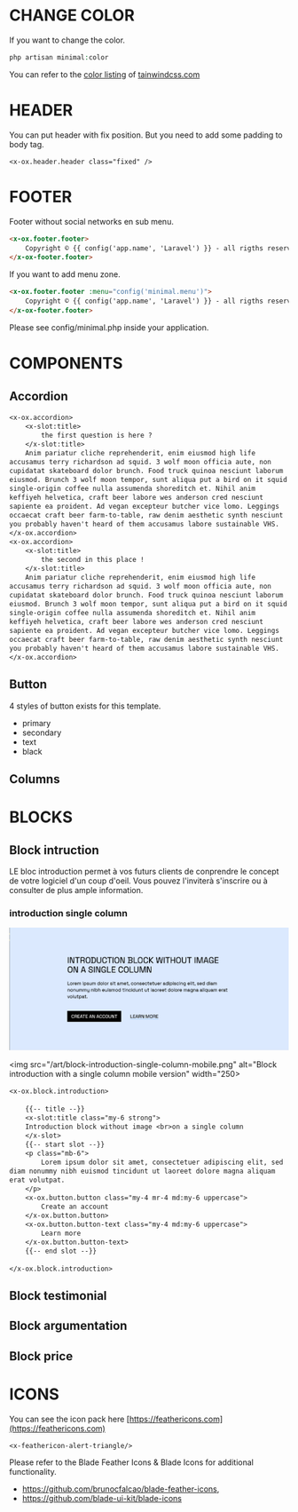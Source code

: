 # CHANGE COLOR

If you want to change the color. 

```php
php artisan minimal:color
```

You can refer to the [color listing](https://tailwindcss.com/docs/customizing-colors) of [tainwindcss.com](https://tailwindcss.com)

# HEADER

You can put header with fix position. But you need to add some padding to body tag.

```blade
<x-ox.header.header class="fixed" />
```

# FOOTER

Footer without social networks en sub menu. 

```html
<x-ox.footer.footer>
    Copyright © {{ config('app.name', 'Laravel') }} - all rigths reserved for <a href="" class="underline">{{ config('app.name', 'Laravel') }}</a>
</x-ox-footer.footer>    
```

If you want to add menu zone. 

```html
<x-ox.footer.footer :menu="config('minimal.menu')">
    Copyright © {{ config('app.name', 'Laravel') }} - all rigths reserved for <a href="" class="underline">{{ config('app.name', 'Laravel') }}</a>
</x-ox-footer.footer>    
```

Please see config/minimal.php inside your application.

# COMPONENTS

## Accordion

```blade
<x-ox.accordion>
    <x-slot:title>
        the first question is here ?
    </x-slot:title>
    Anim pariatur cliche reprehenderit, enim eiusmod high life accusamus terry richardson ad squid. 3 wolf moon officia aute, non cupidatat skateboard dolor brunch. Food truck quinoa nesciunt laborum eiusmod. Brunch 3 wolf moon tempor, sunt aliqua put a bird on it squid single-origin coffee nulla assumenda shoreditch et. Nihil anim keffiyeh helvetica, craft beer labore wes anderson cred nesciunt sapiente ea proident. Ad vegan excepteur butcher vice lomo. Leggings occaecat craft beer farm-to-table, raw denim aesthetic synth nesciunt you probably haven't heard of them accusamus labore sustainable VHS.
</x-ox.accordion>   
<x-ox.accordion>
    <x-slot:title>
        the second in this place !
    </x-slot:title>
    Anim pariatur cliche reprehenderit, enim eiusmod high life accusamus terry richardson ad squid. 3 wolf moon officia aute, non cupidatat skateboard dolor brunch. Food truck quinoa nesciunt laborum eiusmod. Brunch 3 wolf moon tempor, sunt aliqua put a bird on it squid single-origin coffee nulla assumenda shoreditch et. Nihil anim keffiyeh helvetica, craft beer labore wes anderson cred nesciunt sapiente ea proident. Ad vegan excepteur butcher vice lomo. Leggings occaecat craft beer farm-to-table, raw denim aesthetic synth nesciunt you probably haven't heard of them accusamus labore sustainable VHS.
</x-ox.accordion>   
```

## Button

4 styles of button exists for this template.

* primary
* secondary
* text
* black

## Columns

# BLOCKS

## Block intruction

LE bloc introduction permet à vos futurs clients de conprendre le concept de votre logiciel d'un coup d'oeil. Vous pouvez l'inviterà s'inscrire ou à consulter de plus ample information. 

### introduction single column

<img src="/art/block-introduction-single-column-desktop.png" alt="block introduction with a single column of text desktop version">

<img src="/art/block-introduction-single-column-mobile.png" alt="Block introduction with a single column mobile version" width="250>

```blade
<x-ox.block.introduction>
    
    {{-- title --}}
    <x-slot:title class="my-6 strong">
    Introduction block without image <br>on a single column
    </x-slot>
    {{-- start slot --}}
    <p class="mb-6">
        Lorem ipsum dolor sit amet, consectetuer adipiscing elit, sed diam nonummy nibh euismod tincidunt ut laoreet dolore magna aliquam erat volutpat.
    </p>
    <x-ox.button.button class="my-4 mr-4 md:my-6 uppercase">
        Create an account
    </x-ox.button.button>
    <x-ox.button.button-text class="my-4 md:my-6 uppercase">
        Learn more
    </x-ox.button.button-text>
    {{-- end slot --}}        

</x-ox.block.introduction>
```

## Block testimonial

## Block argumentation

## Block price

# ICONS

You can see the icon pack here [https://feathericons.com](https://feathericons.com) 

```blade
<x-feathericon-alert-triangle/>
```

Please refer to the Blade Feather Icons & Blade Icons for additional functionality.

- https://github.com/brunocfalcao/blade-feather-icons, 
- https://github.com/blade-ui-kit/blade-icons
